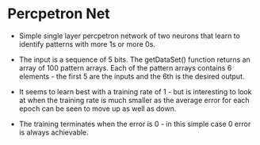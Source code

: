 # Percpetron Net #

* Simple single layer percpetron network of two neurons that learn to identify patterns with more 1s or more 0s.

* The input is a sequence of 5 bits. The getDataSet() function returns an array of 100 pattern arrays. Each of the pattern arrays contains 6 elements - the first 5  are the inputs and the 6th is the desired output.

* It seems to learn best with a training rate of 1 - but is interesting to look at when the training rate is much smaller as the average error for each epoch can be seen to move up as well as down.

* The training terminates when the error is 0 - in this simple case 0 error is always achievable.
